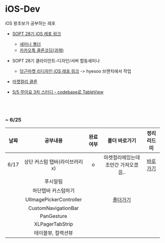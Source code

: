 # iOS-Dev

iOS 왕초보가 공부하는 레포

- [SOPT 28기 iOS 레포 링크](https://github.com/28th-BE-SOPT-iOS-Part/KimHyeSoo) 
  - [세미나 폴더](https://github.com/28th-BE-SOPT-iOS-Part/KimHyeSoo/tree/main/Seminar)
  - [카카오톡 클론코딩(과제)](https://github.com/28th-BE-SOPT-iOS-Part/KimHyeSoo/tree/main/KakaoTalk-Clone)
- SOPT 28기 클라이언트-디자인/서버 합동세미나
  - [당근마켓 리디자인 iOS 레포 링크](https://github.com/Be-Daangn/Be-Daangn-iOS) -> hyesoo 브랜치에서 작업

- [마켓컬리 클론](https://github.com/MooroKurly/MooroKurly_KimHyeSu)
- [5/5 무아요 3차 스터디 - codebase로 TableView](https://github.com/hyesuuou/iOS-Dev/tree/main/TableView_CodeBase%202)

<br><br>



### ~ 6/25

|날짜|공부내용|완료여부|폴더 바로가기|정리리드미|
|:---:|:---------------:|:-------------:|:-:|:-:|
|6/17|상단 커스텀 탭바(라이브러리x)|o|마켓컬리에있는데 조만간 가져오겠음..|[바로가기](https://www.notion.so/Custom-Tabbar-48f620ba17cb41d3a455180d37c2d6c7)|
||푸시알림|||
||하단탭바 커스텀하기|||
||UIImagePickerController||[폴더가기](https://github.com/hyesuuou/iOS-Dev/tree/main/ImagePickerPrac)||
||CustomNavigationBar|||
||PanGesture|||
||XLPagerTabStrip|||
||테이블뷰, 컬렉션뷰|||
